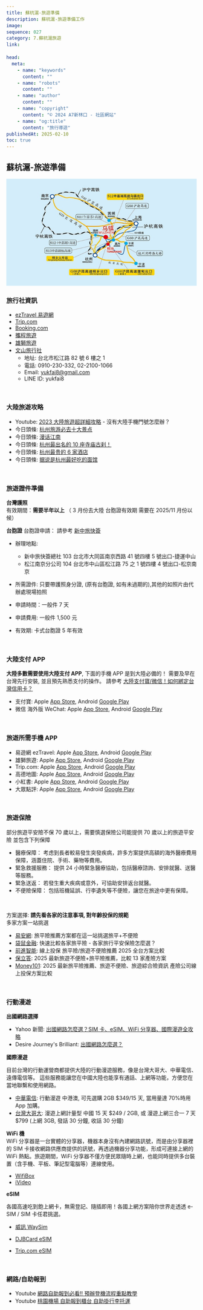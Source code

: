```yaml
---
title: 蘇杭滬-旅遊準備
description: 蘇杭滬-旅遊準備工作
image:
sequence: 027
category: 7.蘇杭滬旅遊
link:

head:
  meta:
    - name: "keywords"
      content: ""
    - name: "robots"
      content: ""
    - name: "author"
      content: ""
    - name: "copyright"
      content: "© 2024 A7新林口 - 社區網站"
    - name: "og:title"
      content: "旅行導遊"
publishedAt: 2025-02-10
toc: true
---
```


## 蘇杭滬-旅遊準備

![v027-01.jpeg](/images/travel/v027-01.jpeg)

### 旅行社資訊

- <a href="https://www.eztravel.com.tw/">ezTravel 易遊網</a>
- <a href="https://tw.trip.com/?locale=zh-TW&curr=TWD">Trip.com</a>
- <a href="https://www.booking.com/index.zh-tw.html">Booking.com</a>
- <a href="https://www.ctrip.com/">攜程旅遊</a>
- <a href="https://www.liontravel.com/category/zh-tw/index">雄獅旅遊</a>
- <a href="https://0221001066.web66.com.tw/">文山旅行社</a>
  - 地址: 台北市松江路 82 號 6 樓之 1
  - 電話: 0910-230-332, 02-2100-1066
  - Email: yukfai8@gmail.com
  - LINE ID: yukfai8

<br>

### 大陸旅遊攻略

- Youtube: <a href="https://www.youtube.com/watch?v=fNBNqBpBxcs">2023 大陸旅遊超詳細攻略</a> - 沒有大陸手機門號怎麼辦？
- 今日頭條: <a href="https://www.toutiao.com/video/7485585334626042368/?app=news_article&timestamp=1743277060&utm_campaign=client_share&is_hit_share_recommend=0&utm_campaign=client_share&share_did=MS4wLjACAAAAl6fag84FS2y9PqwgOdAlZG_Ab50kbVJP3cfl-kLAVl5BfMc3Ldj4XJpi14ed88i9&req_id_new=20250330033739EBB5B5E2AE418D8B92D5&category_new=headline&source=m_redirect">杭州旅游必去十大景点</a>
- 今日頭條: <a href="https://www.toutiao.com/video/7477197324658164263/?app=news_article&timestamp=1743277463&utm_campaign=client_share&is_hit_share_recommend=0&utm_campaign=client_share&share_did=MS4wLjACAAAAl6fag84FS2y9PqwgOdAlZG_Ab50kbVJP3cfl-kLAVl5BfMc3Ldj4XJpi14ed88i9&req_id_new=20250330034422EDAC3E9EB7F25282528A&category_new=headline&source=m_redirect">漫话江南</a>
- 今日頭條: <a href="https://www.toutiao.com/article/7474124123480916518/?app=news_article&timestamp=1743276810&use_new_style=1&req_id=202503300333309E27E2434D76ED971EDF&group_id=7474124123480916518&req_id_new=202503300333309E27E2434D76ED971EDF&chn_id=-3&category_new=__all__&share_did=MS4wLjACAAAAl6fag84FS2y9PqwgOdAlZG_Ab50kbVJP3cfl-kLAVl5BfMc3Ldj4XJpi14ed88i9&source=m_redirect">杭州最出名的 10 座寺庙古刹！</a>
- 今日頭條: <a href="https://www.toutiao.com/article/7482122686852792886/?app=news_article&use_new_style=1&is_hit_share_recommend=0&share_did=MS4wLjACAAAAl6fag84FS2y9PqwgOdAlZG_Ab50kbVJP3cfl-kLAVl5BfMc3Ldj4XJpi14ed88i9&req_id_new=20250330033213384C326EA9B705953F10&chn_id=94349612189&category_new=text_inner_flow&source=m_redirect">杭州最贵的 6 家酒店</a>
- 今日頭條: <a href="https://www.toutiao.com/article/7480879807081759273/?app=news_article&use_new_style=1&is_hit_share_recommend=0&share_did=MS4wLjACAAAAl6fag84FS2y9PqwgOdAlZG_Ab50kbVJP3cfl-kLAVl5BfMc3Ldj4XJpi14ed88i9&req_id_new=20250330032925F1ECE9183C3EB466F362&chn_id=94349612189&category_new=text_inner_flow&source=m_redirect">据说是杭州最好吃的面馆</a>

<br>

### 旅遊證件準備

**台灣護照**  
有效期間：**需要半年以上** （ 3 月份去大陸 台胞證有效期 需要在 2025/11 月份以候）

**台胞證**
台胞證申請： 請參考 <a href="https://yesvisa.org/taiwan-compatriot-permit/new/">新中旅快簽</a>

- 辦理地點:

  - 新中旅快簽總社 103 台北市大同區南京西路 41 號四樓 5 號出口-捷運中山
  - 松江南京分公司 104 台北市中山區松江路 75 之 1 號四樓 4 號出口-松京南京

- 所需證件: 只要帶護照身分證, (原有台胞證, 如有未過期的),其他的如照片由代辦處現場拍照
- 申請時間：一般件 7 天
- 申請費用: 一般件 1,500 元
- 有效期: 卡式台胞證 5 年有效

<br>

### 大陸支付 APP

**大陸多數需要使用大陸支付 APP**, 下面的手機 APP 是到大陸必備的！ 需要及早在台灣先行安裝, 並且預先熟悉支付的操作。
請參考 <a href="https://www.cardu.com.tw/mpay/detail.php?41522">大陸支付寶/微信！如何綁定台灣信用卡？</a>

- 支付寶: Apple <a href="https://apps.apple.com/tw/app/%E6%94%AF%E4%BB%98%E5%AE%9D-%E7%94%9F%E6%B4%BB%E5%A5%BD-%E6%94%AF%E4%BB%98%E5%AE%9D/id333206289">App Store</a>, Android <a href="https://play.google.com/store/apps/details?id=com.eg.android.AlipayGphone&hl=zh_TW">Google Play</a>
- 微信 海外版 WeChat: Apple <a href="https://apps.apple.com/tw/app/wechat/id414478124">App Store</a>, Android <a href="https://play.google.com/store/apps/details?id=com.tencent.mm&hl=zh_TW">Google Play</a>

<br>

### 旅遊所需手機 APP

- 易遊網 ezTravel: Apple <a href="https://apps.apple.com/tw/app/%E6%98%93%E9%81%8A%E7%B6%B2-%E6%A9%9F%E7%A5%A8-%E8%A8%82%E6%88%BF%E5%8F%8A%E6%97%85%E9%81%8A%E5%B0%88%E5%B1%AC%E5%84%AA%E6%83%A0/id483981045">App Store</a>, Android <a href="https://play.google.com/store/apps/details?id=com.eztravel&hl=zh_TW">Google Play</a>
- 雄獅旅遊: Apple <a href="https://apps.apple.com/tw/app/%E9%9B%84%E7%8D%85%E6%97%85%E9%81%8A-%E6%A9%9F%E7%A5%A8-%E8%A8%82%E6%88%BF-%E5%9C%98%E9%AB%94%E6%97%85%E9%81%8A%E5%B0%88%E5%B1%AC%E5%84%AA%E6%83%A0/id1462125487">App Store</a>, Android <a href="https://play.google.com/store/apps/details?id=com.liontravel.android.consumer&hl=zh_TW">Google Play</a>
- Trip.com: Apple <a href="https://apps.apple.com/tw/app/trip-com-%E9%85%92%E5%BA%97%E6%A9%9F%E7%A5%A8%E9%AB%98%E9%90%B5%E9%A0%90%E8%A8%82%E5%B9%B3%E5%8F%B0/id681752345">App Store</a>, Android <a href="https://play.google.com/store/apps/details?id=ctrip.english&hl=zh_TW">Google Play</a>
- 高德地圖: Apple <a href="https://apps.apple.com/tw/app/%E9%AB%98%E5%BE%B7%E5%9C%B0%E5%9C%96-%E5%B0%8E%E8%88%AA%E5%B7%B4%E5%A3%AB%E5%9C%B0%E9%90%B5%E5%87%BA%E8%A1%8C-%E9%AB%98%E5%BE%B7%E6%89%93%E8%BB%8A/id461703208">App Store</a>, Android <a href="https://play.google.com/store/apps/details?id=com.autonavi.minimap&hl=zh">Google Play</a>
- 小紅書: Apple <a href="https://apps.apple.com/mo/app/rednote-%E5%B0%8F%E7%B4%85%E6%9B%B8%E5%9C%8B%E9%9A%9B%E7%89%88/id6499068935">App Store</a>, Android <a href="https://play.google.com/store/apps/details?id=com.xingin.xhs&hl=zh_TW">Google Play</a>
- 大眾點評: Apple <a href="https://apps.apple.com/hk/app/%E5%A4%A7%E7%9C%BE%E9%BB%9E%E8%A9%95-%E5%85%A7%E5%9C%B0%E6%90%B5%E9%A3%B2%E6%90%B5%E9%A3%9F%E7%94%9F%E6%B4%BB%E6%83%85%E5%A0%B1/id351091731">App Store</a>, Android <a href="https://play.google.com/store/apps/details?id=com.dianping.v1&hl=zh_TW">Google Play</a>

<br>

### 旅遊保險

部分旅遊平安險不保 70 歲以上，需要慎選保險公司能提供 70 歲以上的旅遊平安險 並包含下列保障

- 醫療保障： 考虑到長者較易發生突發疾病，許多方案提供高額的海外醫療費用保障，涵蓋住院、手術、藥物等費用。
- 緊急救援服務： 提供 24 小時緊急醫療協助，包括醫療諮詢、安排就醫、送醫等服務。
- 緊急送返： 若發生重大疾病或意外，可協助安排返台就醫。
- 不便險保障： 包括班機延誤、行李遺失等不便險，讓您在旅途中更有保障。

<br>

方案選擇: **請先看各家的注意事項, 對年齡投保的規範**  
多家方案一站挑選

- <a href="https://www.einsure.com.tw/product/travel/?gad_source=1&gclid=CjwKCAiA5Ka9BhB5EiwA1ZVtvGbKUaHrwUPVwbWm5jk4F0TaZjcw8lVtm_HomssiOCdAQK0NSAWAgxoCPgYQAvD_BwE">易安網</a>: 旅平險推薦方案都在這一站挑選旅平+不便險
- <a href="https://roo.cash/insurance/travel?utm_source=google_tw&utm_medium=paid_search&utm_campaign=IN_travelinsurence&utm_term=ad_IN_kw_list_g&gad_source=1&gclid=CjwKCAiA5Ka9BhB5EiwA1ZVtvBktxA-fHf3xPOSOLF1pfH0IKLDEnACXdTr4X9hMnLbOPoIVNTdtbBoC7IQQAvD_BwE">袋鼠金融</a>: 快速比較各家旅平險 - 各家旅行平安保險怎麼選？
- <a href="https://insurance.icard.ai/%E6%97%85%E9%81%8A%E9%9A%AA?gad_source=1&gclid=CjwKCAiA5Ka9BhB5EiwA1ZVtvIR3nCOYwmc0jlhRm06F8_w-YKeIXy_Qmbe6vI2MFiWsecmHis7hdBoCevgQAvD_BwE">前進智能</a>: 線上投保 旅平險/旅遊不便險推薦 2025 全台方案比較
- <a href="https://polida.com.tw/post/travel-insurance-compare">保立答</a>: 2025 最新旅遊不便險+旅平險推薦，比較 13 家產險方案
- <a href="https://www.money101.com.tw/blog/%E6%97%85%E5%B9%B3%E9%9A%AA%E4%B8%8D%E4%BE%BF%E9%9A%AA">Money101</a>: 2025 最新旅平險推薦、旅遊不便險、旅遊綜合險資訊 產險公司線上投保方案比較

<br>

### 行動漫遊

**出國網路選擇**

- Yahoo 新聞: <a href="https://tw.news.yahoo.com/%E5%87%BA%E5%9C%8B%E7%B6%B2%E8%B7%AF%E6%80%8E%E9%BA%BC%E9%81%B8%EF%BC%9Fsim%E5%8D%A1%E3%80%81esim%E3%80%81wifi%E5%88%86%E4%BA%AB%E5%99%A8%E3%80%81%E5%9C%8B%E9%9A%9B%E6%BC%AB%E9%81%8A%E5%85%A8%E6%94%BB%E7%95%A5-011601222.html">出國網路怎麼選？SIM 卡、eSIM、WiFi 分享器、國際漫遊全攻略</a>
- Desire Journey's Brilliant: <a href="https://djbcard.com/travelinternet/?gad_source=1&gclid=CjwKCAiAqrG9BhAVEiwAaPu5zg_Y1Q_EE-Okn2dEwl4-3C6qkvnq8eU90MuWjLY8dqQfttyt8ovGHBoCwpoQAvD_BwE">出國網路怎麼選？</a>

**國際漫遊**

目前台灣的行動運營商都提供大陸的行動漫遊服務，像是台灣大哥大、中華電信、遠傳電信等。 這些服務能讓您在中國大陸也能享有通話、上網等功能，方便您在當地聯繫和使用網路。

- <a href="https://www.cht.com.tw/home/campaign/roamingplan/index/plan?itemid=E5F62F0D733448B19CE0776C29B7FE9C">中華電信</a>: 行動漫遊 中港澳, 可先選購 2GB $349/15 天, 當用量達 70%時用 App 加購。
- <a href="https://www.taiwanmobile.com/travel/travel.html#">台灣大哥大</a>: 漫遊上網計量型 中國 15 天 $249 / 2GB, 或 漫遊上網三合一 7 天 $799 (上網 3GB, 發話 30 分鐘, 收話 30 分鐘)

**WiFi 機**  
WiFi 分享器是一台實體的分享器，機器本身沒有內建網路訊號，而是由分享器裡的 SIM 卡接收網路供應商提供的訊號，再透過機器分享功能，形成可連接上網的 WiFi 熱點。旅遊期間，WiFi 分享器不僅方便民眾隨時上網，也能同時提供多台裝置（含手機、平板、筆記型電腦等）連線使用。

- <a href="https://wifibox.telecomsquare.tw/?utm_source=google&utm_medium=pmax&gad_source=1&gclid=CjwKCAiAqrG9BhAVEiwAaPu5zqC2V4adTHkIh2s79TQx4TMChKjsCtYS3XXZOV77Rjn3iS3Y2o576BoCpScQAvD_BwE">WifiBox</a>
- <a href="https://www.ivideo.com.tw/wifi/taiwan">iVideo</a>

**eSIM**

各國高速吃到飽上網卡，無需登記、隨插即用！各國上網方案陪你世界走透透 e-SIM / SIM 卡任君挑選。

- <a href="https://waysim.net/products/%E4%B8%AD%E5%9C%8Besim-4g%E9%AB%98%E9%80%9F%E5%90%83%E5%88%B0%E9%A3%BD-1-15%E5%A4%A9?variant=49240466719030">威訊 WaySim</a>

- <a href="https://esim.djbcard.com/">DJBCard eSIM</a>

- <a href="https://hk.trip.com/guide/phone/esim.html">Trip.com eSIM</a>

<br>

### 網路/自助報到

- Youtube <a href="https://www.youtube.com/watch?v=eFfm2Qm4J2o">網路自助報到必看!! 預辦登機流程重點教學 </a>
- Youtube <a href="https://www.youtube.com/watch?v=5ETRrlYU9O0">桃園機場 自助報到櫃台 自助掛行李托運</a>
